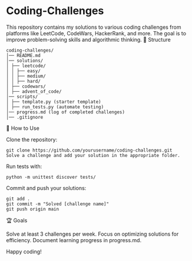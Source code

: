 # Coding-Challenges

This repository contains my solutions to various coding challenges from platforms like LeetCode, CodeWars, HackerRank, and more. The goal is to improve problem-solving skills and algorithmic thinking.
📂 Structure

```
coding-challenges/
│── README.md
│── solutions/
│ ├── leetcode/
│ │ ├── easy/
│ │ ├── medium/
│ │ ├── hard/
│ ├── codewars/
│ ├── advent_of_code/
│── scripts/
│ ├── template.py (starter template)
│ ├── run_tests.py (automate testing)
│── progress.md (log of completed challenges)
│── .gitignore
```

🚀 How to Use

Clone the repository:

    git clone https://github.com/yourusername/coding-challenges.git
    Solve a challenge and add your solution in the appropriate folder.
    
Run tests with:

    python -m unittest discover tests/

Commit and push your solutions:

    git add .  
    git commit -m "Solved [challenge name]"  
    git push origin main  

🏆 Goals

Solve at least 3 challenges per week.
Focus on optimizing solutions for efficiency.
Document learning progress in progress.md.

Happy coding!
